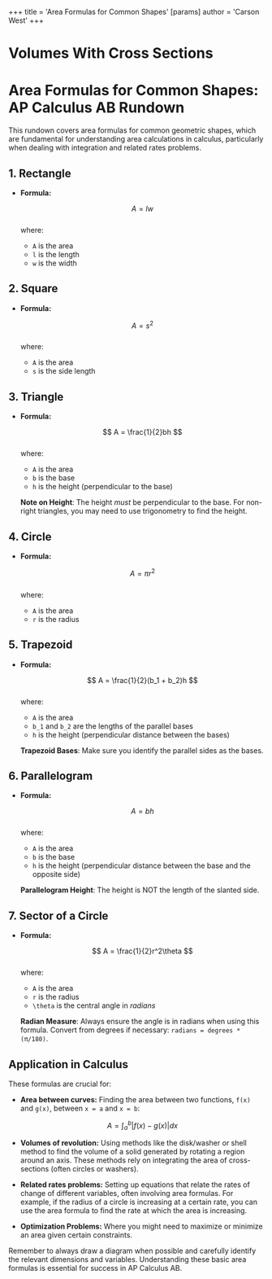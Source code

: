 +++
 title = 'Area Formulas for Common Shapes'
[params]
	author = 'Carson West'
+++
# Volumes With Cross Sections
# Area Formulas for Common Shapes: AP Calculus AB Rundown

This rundown covers area formulas for common geometric shapes, which are fundamental for understanding area calculations in calculus, particularly when dealing with integration and related rates problems.

## 1. Rectangle

*   **Formula:**

     $$      A = lw
     $$  
    where:
    *   `A` is the area
    *   `l` is the length
    *   `w` is the width

## 2. Square

*   **Formula:**

     $$      A = s^2
     $$  
    where:
    *   `A` is the area
    *   `s` is the side length

## 3. Triangle

*   **Formula:**

     $$      A = \frac{1}{2}bh
     $$  
    where:
    *   `A` is the area
    *   `b` is the base
    *   `h` is the height (perpendicular to the base)

    **Note on Height**: The height *must* be perpendicular to the base. For non-right triangles, you may need to use trigonometry to find the height.

## 4. Circle

*   **Formula:**

     $$      A = \pi r^2
     $$  
    where:
    *   `A` is the area
    *   `r` is the radius

## 5. Trapezoid

*   **Formula:**

     $$      A = \frac{1}{2}(b_1 + b_2)h
     $$  
    where:
    *   `A` is the area
    *   `b_1` and `b_2` are the lengths of the parallel bases
    *   `h` is the height (perpendicular distance between the bases)

    **Trapezoid Bases**: Make sure you identify the parallel sides as the bases.

## 6. Parallelogram

*   **Formula:**

     $$      A = bh
     $$  
    where:
    *   `A` is the area
    *   `b` is the base
    *   `h` is the height (perpendicular distance between the base and the opposite side)

    **Parallelogram Height**:  The height is NOT the length of the slanted side.

## 7. Sector of a Circle

*   **Formula:**

     $$      A = \frac{1}{2}r^2\theta
     $$  
    where:
    *   `A` is the area
    *   `r` is the radius
    *   `\theta` is the central angle in *radians*

    **Radian Measure**: Always ensure the angle is in radians when using this formula. Convert from degrees if necessary:  `radians = degrees * (π/180)`.
## Application in Calculus

These formulas are crucial for:

*   **Area between curves:** Finding the area between two functions, `f(x)` and `g(x)`, between `x = a` and `x = b`:

     $$      A = \int_a^b |f(x) - g(x)| dx
     $$  
*   **Volumes of revolution:** Using methods like the disk/washer or shell method to find the volume of a solid generated by rotating a region around an axis.  These methods rely on integrating the area of cross-sections (often circles or washers).

*   **Related rates problems:** Setting up equations that relate the rates of change of different variables, often involving area formulas. For example, if the radius of a circle is increasing at a certain rate, you can use the area formula to find the rate at which the area is increasing.

*   **Optimization Problems:** Where you might need to maximize or minimize an area given certain constraints.

Remember to always draw a diagram when possible and carefully identify the relevant dimensions and variables.  Understanding these basic area formulas is essential for success in AP Calculus AB.
